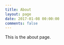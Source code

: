 ```yaml
---
title: About
layout: page
date: 2017-01-08 00:00:00
comments: false
---
```

<p>This is the about page.</p>
